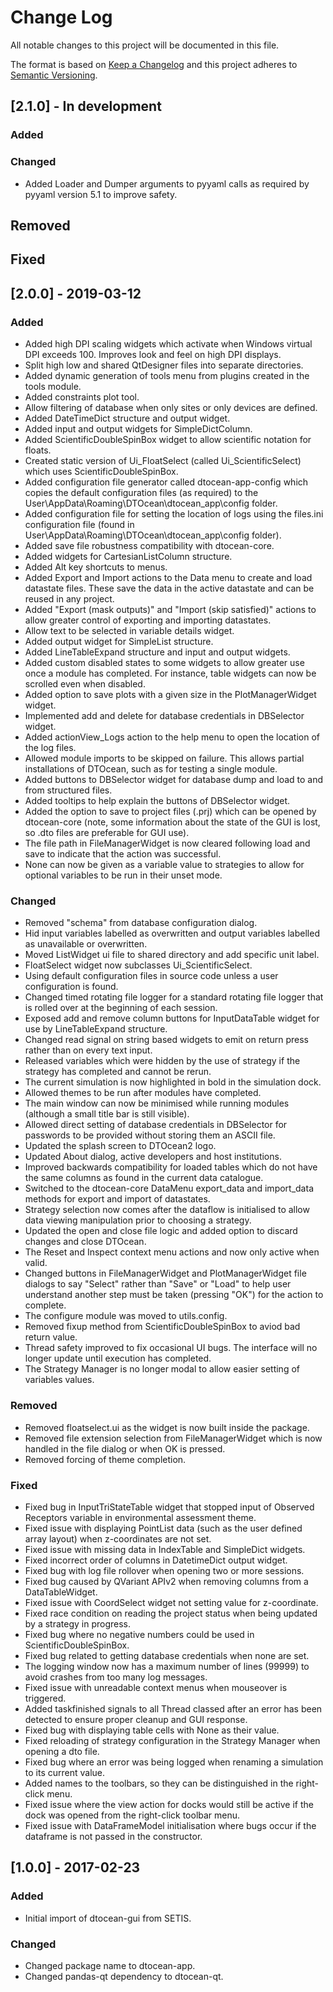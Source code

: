 # Change Log

All notable changes to this project will be documented in this file.

The format is based on [Keep a Changelog](http://keepachangelog.com/)
and this project adheres to [Semantic Versioning](http://semver.org/).

## [2.1.0] - In development

### Added

### Changed

-   Added Loader and Dumper arguments to pyyaml calls as required by pyyaml 
    version 5.1 to improve safety.

## Removed

## Fixed

## [2.0.0] - 2019-03-12

### Added

-   Added high DPI scaling widgets which activate when Windows virtual DPI exceeds
    100. Improves look and feel on high DPI displays.
-   Split high low and shared QtDesigner files into separate directories.
-   Added dynamic generation of tools menu from plugins created in the tools
    module.
-   Added constraints plot tool.
-   Allow filtering of database when only sites or only devices are defined.
-   Added DateTimeDict structure and output widget.
-   Added input and output widgets for SimpleDictColumn.
-   Added ScientificDoubleSpinBox widget to allow scientific notation for 
    floats.
-   Created static version of Ui_FloatSelect (called Ui_ScientificSelect) which
    uses ScientificDoubleSpinBox.
-   Added configuration file generator called dtocean-app-config which copies
    the default configuration files (as required) to the
    User\AppData\Roaming\DTOcean\dtocean_app\config folder.
-   Added configuration file for setting the location of logs using the 
    files.ini configuration file (found in 
    User\AppData\Roaming\DTOcean\dtocean_app\config folder).
-   Added save file robustness compatibility with dtocean-core.
-   Added widgets for CartesianListColumn structure.
-   Added Alt key shortcuts to menus.
-   Added Export and Import actions to the Data menu to create and load 
    datastate files. These save the data in the active datastate and can be 
    reused in any project.
-   Added "Export (mask outputs)" and "Import (skip satisfied)" actions to allow
    greater control of exporting and importing datastates.
-   Allow text to be selected in variable details widget.
-   Added output widget for SimpleList structure.
-   Added LineTableExpand structure and input and output widgets.
-   Added custom disabled states to some widgets to allow greater use once a 
    module has completed. For instance, table widgets can now be scrolled even 
    when disabled.
-   Added option to save plots with a given size in the PlotManagerWidget 
    widget.
-   Implemented add and delete for database credentials in DBSelector widget.
-   Added actionView_Logs action to the help menu to open the location of the 
    log files.
-   Allowed module imports to be skipped on failure. This allows partial
    installations of DTOcean, such as for testing a single module.
-   Added buttons to DBSelector widget for database dump and load to and from
    structured files.
-   Added tooltips to help explain the buttons of DBSelector widget.
-   Added the option to save to project files (.prj) which can be opened by
    dtocean-core (note, some information about the state of the GUI is lost, so
    .dto files are preferable for GUI use).
-   The file path in FileManagerWidget is now cleared following load and save
    to indicate that the action was successful. 
-   None can now be given as a variable value to strategies to allow for 
    optional variables to be run in their unset mode.

### Changed

-   Removed "schema" from database configuration dialog.
-   Hid input variables labelled as overwritten and output variables labelled
    as unavailable or overwritten.
-   Moved ListWidget ui file to shared directory and add specific unit label.
-   FloatSelect widget now subclasses Ui_ScientificSelect.
-   Using default configuration files in source code unless a user configuration
    is found.
-   Changed timed rotating file logger for a standard rotating file logger that
    is rolled over at the beginning of each session.
-   Exposed add and remove column buttons for InputDataTable widget for use by
    LineTableExpand structure.
-   Changed read signal on string based widgets to emit on return press rather
    than on every text input.
-   Released variables which were hidden by the use of strategy if the strategy
    has completed and cannot be rerun.
-   The current simulation is now highlighted in bold in the simulation dock.
-   Allowed themes to be run after modules have completed.
-   The main window can now be minimised while running modules (although a small
    title bar is still visible).
-   Allowed direct setting of database credentials in DBSelector for passwords 
    to be provided without storing them an ASCII file.
-   Updated the splash screen to DTOcean2 logo.
-   Updated About dialog, active developers and host institutions.
-   Improved backwards compatibility for loaded tables which do not have the 
    same columns as found in the current data catalogue.
-   Switched to the dtocean-core DataMenu export_data and import_data methods
    for export and import of datastates.
-   Strategy selection now comes after the dataflow is initialised to allow
    data viewing manipulation prior to choosing a strategy.
-   Updated the open and close file logic and added option to discard changes 
    and close DTOcean.
-   The Reset and Inspect context menu actions and now only active when valid.
-   Changed buttons in FileManagerWidget and PlotManagerWidget file dialogs to
    say "Select" rather than "Save" or "Load" to help user understand another 
    step must be taken (pressing "OK") for the action to complete.
-   The configure module was moved to utils.config.
-   Removed fixup method from ScientificDoubleSpinBox to aviod bad return value.
-   Thread safety improved to fix occasional UI bugs. The interface will no 
    longer update until execution has completed.
-   The Strategy Manager is no longer modal to allow easier setting of variables
    values.

### Removed

-   Removed floatselect.ui as the widget is now built inside the package.
-   Removed file extension selection from FileManagerWidget which is now handled
    in the file dialog or when OK is pressed.
-   Removed forcing of theme completion.

### Fixed

-   Fixed bug in InputTriStateTable widget that stopped input of Observed 
    Receptors variable in environmental assessment theme.
-   Fixed issue with displaying PointList data (such as the user defined array
    layout) when z-coordinates are not set.
-   Fixed issue with missing data in IndexTable and SimpleDict widgets.
-   Fixed incorrect order of columns in DatetimeDict output widget.
-   Fixed bug with log file rollover when opening two or more sessions.
-   Fixed bug caused by QVariant APIv2 when removing columns from a
    DataTableWidget.
-   Fixed issue with CoordSelect widget not setting value for z-coordinate.
-   Fixed race condition on reading the project status when being updated by
    a strategy in progress.
-   Fixed bug where no negative numbers could be used in 
    ScientificDoubleSpinBox.
-   Fixed bug related to getting database credentials when none are set.
-   The logging window now has a maximum number of lines (99999) to avoid 
    crashes from too many log messages.
-   Fixed issue with unreadable context menus when mouseover is triggered.
-   Added taskfinished signals to all Thread classed after an error has been
    detected to ensure proper cleanup and GUI response.
-   Fixed bug with displaying table cells with None as their value.
-   Fixed reloading of strategy configuration in the Strategy Manager when
    opening a dto file.
-   Fixed bug where an error was being logged when renaming a simulation to its
    current value.
-   Added names to the toolbars, so they can be distinguished in the 
    right-click menu.
-   Fixed issue where the view action for docks would still be active if the 
    dock was opened from the right-click toolbar menu.
-   Fixed issue with DataFrameModel initialisation where bugs occur if the
    dataframe is not passed in the constructor.

## [1.0.0] - 2017-02-23

### Added

-   Initial import of dtocean-gui from SETIS.

### Changed

-   Changed package name to dtocean-app.
-   Changed pandas-qt dependency to dtocean-qt.
